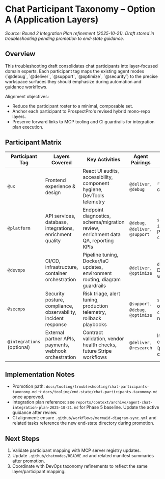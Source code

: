 # Chat Participant Taxonomy – Option A (Application Layers)

_Source: Round 2 Integration Plan refinement (2025-10-21). Draft stored in troubleshooting pending promotion to end-state guidance._

## Overview

This troubleshooting draft consolidates chat participants into layer-focused domain experts. Each participant tag maps the existing agent modes (\`@debug\`, \`@deliver\`, \`@support\`, \`@optimize\`, \`@security\`) to the precise workspace surfaces they should emphasize during automation and guidance workflows.

Alignment objectives:

- Reduce the participant roster to a minimal, composable set.
- Anchor each participant to ProspectPro's revised hybrid mono-repo layers.
- Preserve forward links to MCP tooling and CI guardrails for integration plan execution.

## Participant Matrix

| Participant Tag            | Layers Covered                                                 | Key Activities                                                                    | Agent Pairings                    | MCP / Automation Hooks                                                           |
| -------------------------- | -------------------------------------------------------------- | --------------------------------------------------------------------------------- | --------------------------------- | -------------------------------------------------------------------------------- |
| `@ux`                      | Frontend experience & design                                   | React UI audits, accessibility, component hygiene, DevTools telemetry             | `@deliver`, `@debug`              | `react-devtools`, design checklist                                               |
| `@platform`                | API services, database, integrations, enrichment quality       | Endpoint diagnostics, schema/migration review, enrichment data QA, reporting KPIs | `@debug`, `@deliver`, `@support`  | `supabase-dev`, `integration-hub`, Postgres validators, `ci_cd_validation_suite` |
| `@devops`                  | CI/CD, infrastructure, container orchestration                 | Pipeline tuning, Docker/IaC updates, environment routing, diagram guardrails      | `@deliver`, `@optimize`           | `docs:patch:diagrams`, Docker tasks, GitHub workflow guard                       |
| `@secops`                  | Security posture, compliance, observability, incident response | Risk triage, alert tuning, production telemetry, rollback playbooks               | `@support`, `@debug`, `@optimize` | `security-scan`, observability MCP, `context-snapshot.sh`, rollback scripts      |
| `@integrations` (optional) | External partner APIs, payments, webhook orchestration         | Contract validation, vendor health checks, future Stripe workflows                | `@deliver`, `@research`           | Integration MCP cluster, Stripe hooks (planned), CRM connectors                  |

## Implementation Notes

- Promotion path: `docs/tooling/troubleshooting/chat-participants-taxonomy.md` → `docs/tooling/end-state/chat-participants-taxonomy.md` once approved.
- Integration plan reference: see `reports/context/archive/agent-chat-integration-plan-2025-10-21.md` for Phase 5 baseline. Update the active guidance after review.
- CI alignment: ensure `.github/workflows/mermaid-diagram-sync.yml` and related tasks reference the new end-state directory during promotion.

## Next Steps

1. Validate participant mapping with MCP server registry updates.
2. Update `.github/chatmodes/README.md` and related manifest summaries after promotion.
3. Coordinate with DevOps taxonomy refinements to reflect the same layer/participant mapping.
